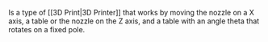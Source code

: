 Is a type of [[3D Print|3D Printer]] that works by moving the nozzle on a X axis, a table or the nozzle on the Z axis, and a table with an angle theta that rotates on a fixed pole. 